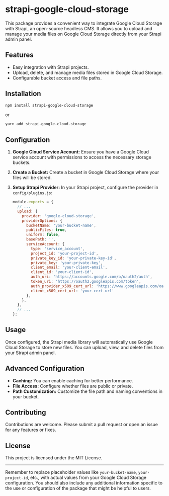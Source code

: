 # strapi-google-cloud-storage

This package provides a convenient way to integrate Google Cloud Storage with Strapi, an open-source headless CMS. It allows you to upload and manage your media files on Google Cloud Storage directly from your Strapi admin panel.

## Features

- Easy integration with Strapi projects.
- Upload, delete, and manage media files stored in Google Cloud Storage.
- Configurable bucket access and file paths.

## Installation

```bash
npm install strapi-google-cloud-storage
```

or

```bash
yarn add strapi-google-cloud-storage
```

## Configuration

1. **Google Cloud Service Account:** Ensure you have a Google Cloud service account with permissions to access the necessary storage buckets.

2. **Create a Bucket:** Create a bucket in Google Cloud Storage where your files will be stored.

3. **Setup Strapi Provider:** In your Strapi project, configure the provider in `config/plugins.js`:

   ```javascript
   module.exports = {
     // ...
     upload: {
       provider: 'google-cloud-storage',
       providerOptions: {
         bucketName: 'your-bucket-name',
         publicFiles: true,
         uniform: false,
         basePath: '',
         serviceAccount: {
           type: 'service_account',
           project_id: 'your-project-id',
           private_key_id: 'your-private-key-id',
           private_key: 'your-private-key',
           client_email: 'your-client-email',
           client_id: 'your-client-id',
           auth_uri: 'https://accounts.google.com/o/oauth2/auth',
           token_uri: 'https://oauth2.googleapis.com/token',
           auth_provider_x509_cert_url: 'https://www.googleapis.com/oauth2/v1/certs',
           client_x509_cert_url: 'your-cert-url'
         },
       },
     },
     // ...
   };
   ```

## Usage

Once configured, the Strapi media library will automatically use Google Cloud Storage to store new files. You can upload, view, and delete files from your Strapi admin panel.

## Advanced Configuration

- **Caching:** You can enable caching for better performance.
- **File Access:** Configure whether files are public or private.
- **Path Customization:** Customize the file path and naming conventions in your bucket.

## Contributing

Contributions are welcome. Please submit a pull request or open an issue for any features or fixes.

## License

This project is licensed under the MIT License.

---

Remember to replace placeholder values like `your-bucket-name`, `your-project-id`, etc., with actual values from your Google Cloud Storage configuration. You should also include any additional information specific to the use or configuration of the package that might be helpful to users.